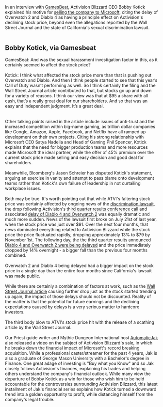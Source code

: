 In an interview with <a href="https://venturebeat.com/2022/01/18/bobby-kotick-interview-why-activision-blizzard-did-the-deal-with-microsoft/" rel="nofollow">GamesBeat</a>, Activision Blizzard CEO Bobby Kotick explained his motive for <a href="https://www.wowhead.com/news/microsoft-gaming-acquires-activision-blizzard-in-68-7b-gaming-deal-325637">selling the company to Microsoft</a>, citing the delay of Overwatch 2 and Diablo 4 as having a principle effect on Activision's declining stock price, beyond even the allegations reported by the Wall Street Journal and the state of California's sexual discrimination lawsuit.<br /><br /><div class="quote"><h2 class="heading-size-2">Bobby Kotick, via Gamesbeat</h2>GamesBeat: And was the sexual harassment investigation factor in this, as it certainly seemed to affect the stock price?<br /><br />Kotick: I think what affected the stock price more than that is pushing out Overwatch and Diablo. And then I think people started to see that this year’s Call of Duty wasn’t performing as well. So I think certainly the filing and the Wall Street Journal article contributed to that, but stocks go up and down for a variety of reasons. I think our view was that at $95 a share with all cash, that’s a really great deal for our shareholders. And so that was an easy and independent judgment. It’s a great deal.</div><br /><br />Other talking points raised in the article include issues of anti-trust and the increased competition within big-name gaming, as trillion dollar companies like Google, Amazon, Apple, Facebook, and Netflix have all ramped up development on their own projects. Citing his strong relationship with Microsoft CEO Satya Nadella and Head of Gaming Phil Spencer, Kotick explains that the need for bigger production teams and more resources made Microsoft the ideal partner, while the offer of 45% premium over the current stock price made selling and easy decision and good deal for shareholders.<br /><br />Meanwhile, Bloomberg's Jason Schreier has disputed Kotick's statement, arguing an exercise in vanity and attempt to pass blame onto development teams rather than Kotick's own failure of leadership in not curtailing workplace issues.<br /><br />Both may be true. It's worth pointing out that while ATVI's faltering stock price was certainly affected by ongoing news of the <a href="https://www.wowhead.com/news/activision-blizzard-being-sued-by-california-over-discrimination-against-female-323503">discrimination lawsuit</a>, the drop following Activision's <a href="https://www.wowhead.com/news/activision-blizzard-third-quarter-2021-financial-results-diablo-ii-resurrected-324721">third quarter results conference call</a> and associated <a href="https://www.wowhead.com/news/overwatch-2-and-diablo-4-delayed-presumed-2023-launch-date-324724">delay of Diablo 4 and Overwatch 2</a> was equally dramatic and much more sudden. News of the lawsuit first broke on July 21st of last year, when the stock price was just over $91. Over the next four months, that news dominated everything related to Activision Blizzard while the stock price the price fluctuated rapidly, dropping approximately 13% to $79 by November 1st. The following day, the the third quarter results announced <a href="https://www.wowhead.com/news/overwatch-2-and-diablo-4-delayed-presumed-2023-launch-date-324724">Diablo 4 and Overwatch 2 were being delayed</a> and the price immediately dropped by 14% overnight - a bigger fall than the previous four months combined.<br /><br />Overwatch 2 and Diablo 4 being delayed had a bigger impact on the stock price in a single day than the entire four months since California's lawsuit was made public.<br /><br />While there are certainly a combination of factors at work, such as the <a href="https://www.wowhead.com/news/the-wall-street-journal-report-on-jen-oneals-departure-from-activision-blizzard-324913">Wall Street Journal article</a> causing further drop just as the stock started trending up again, the impact of those delays should not be discounted. Reality of the matter is that the potential for future earnings and the declining expectations caused by delays is a very serious matter to hardcore investors.<br /><br />The third body blow to ATVI's stock price hit with the release of a scathing article by the Wall Street Journal.<br /><br />Our Priest guide writer and Mythic Dungeon International host <a href="https://twitter.com/AutomaticJak/" rel="nofollow">AutomaticJak</a> also released a video on the subject of Activision Blizzard's sale, in which he breaks down the financial impact of Microsoft's record breaking acquisition. While a professional caster/streamer for the past 4 years, Jak is also a graduate of George Mason University with a Bachelor's degree in Finance. One great adage of investing is &quot;Buy what you Know&quot; and so Jak closely follows Activision's finances, explaining his trades and helping others understand the company's financial outlook. While many view the departure of Bobby Kotick as a win for those who wish him to be held accountable for the controversies surrounding Activision Blizzard, this latest installment of Jak's financial series explains how Kotick turned a downward trend into a golden opportunity to profit, while distancing himself from the company's legal trouble.<br /><br />